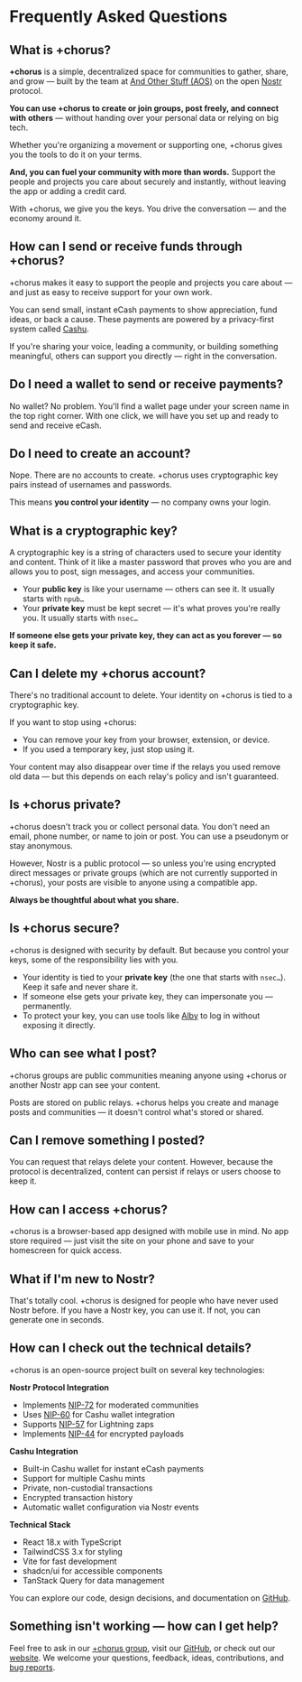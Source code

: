 # Frequently Asked Questions

## What is +chorus?

**+chorus** is a simple, decentralized space for communities to gather, share, and grow — built by the team at [And Other Stuff (AOS)](https://andotherstuff.org/) on the open [Nostr](https://github.com/nostr-protocol/nostr) protocol.

**You can use +chorus to create or join groups, post freely, and connect with others** — without handing over your personal data or relying on big tech.

Whether you're organizing a movement or supporting one, +chorus gives you the tools to do it on your terms.

**And, you can fuel your community with more than words.** Support the people and projects you care about securely and instantly, without leaving the app or adding a credit card.

With +chorus, we give you the keys. You drive the conversation — and the economy around it.

## How can I send or receive funds through +chorus?

+chorus makes it easy to support the people and projects you care about — and just as easy to receive support for your own work.

You can send small, instant eCash payments to show appreciation, fund ideas, or back a cause. These payments are powered by a privacy-first system called [Cashu](https://cashu.space).

If you're sharing your voice, leading a community, or building something meaningful, others can support you directly — right in the conversation.

## Do I need a wallet to send or receive payments?

No wallet? No problem. You'll find a wallet page under your screen name in the top right corner. With one click, we will have you set up and ready to send and receive eCash.

## Do I need to create an account?

Nope. There are no accounts to create. +chorus uses cryptographic key pairs instead of usernames and passwords.

This means **you control your identity** — no company owns your login.

## What is a cryptographic key?

A cryptographic key is a string of characters used to secure your identity and content. Think of it like a master password that proves who you are and allows you to post, sign messages, and access your communities.

- Your **public key** is like your username — others can see it. It usually starts with `npub…`
- Your **private key** must be kept secret — it's what proves you're really you. It usually starts with `nsec…`

**If someone else gets your private key, they can act as you forever — so keep it safe.**

## Can I delete my +chorus account?

There's no traditional account to delete. Your identity on +chorus is tied to a cryptographic key.

If you want to stop using +chorus:

- You can remove your key from your browser, extension, or device.
- If you used a temporary key, just stop using it.

Your content may also disappear over time if the relays you used remove old data — but this depends on each relay's policy and isn't guaranteed.

## Is +chorus private?

+chorus doesn't track you or collect personal data. You don't need an email, phone number, or name to join or post. You can use a pseudonym or stay anonymous.

However, Nostr is a public protocol — so unless you're using encrypted direct messages or private groups (which are not currently supported in +chorus), your posts are visible to anyone using a compatible app.

**Always be thoughtful about what you share.**

## Is +chorus secure?

+chorus is designed with security by default. But because you control your keys, some of the responsibility lies with you.

- Your identity is tied to your **private key** (the one that starts with `nsec…`). Keep it safe and never share it.
- If someone else gets your private key, they can impersonate you — permanently.
- To protect your key, you can use tools like [Alby](https://getalby.com/) to log in without exposing it directly.

## Who can see what I post?

+chorus groups are public communities meaning anyone using +chorus or another Nostr app can see your content.

Posts are stored on public relays. +chorus helps you create and manage posts and communities — it doesn't control what's stored or shared.

## Can I remove something I posted?

You can request that relays delete your content. However, because the protocol is decentralized, content can persist if relays or users choose to keep it.

## How can I access +chorus?

+chorus is a browser-based app designed with mobile use in mind. No app store required — just visit the site on your phone and save to your homescreen for quick access.

## What if I'm new to Nostr?

That's totally cool. +chorus is designed for people who have never used Nostr before. If you have a Nostr key, you can use it. If not, you can generate one in seconds.

## How can I check out the technical details?

+chorus is an open-source project built on several key technologies:

**Nostr Protocol Integration**
- Implements [NIP-72](https://github.com/nostr-protocol/nips/blob/master/72.md) for moderated communities
- Uses [NIP-60](https://github.com/nostr-protocol/nips/blob/master/60.md) for Cashu wallet integration
- Supports [NIP-57](https://github.com/nostr-protocol/nips/blob/master/57.md) for Lightning zaps
- Implements [NIP-44](https://github.com/nostr-protocol/nips/blob/master/44.md) for encrypted payloads

**Cashu Integration**
- Built-in Cashu wallet for instant eCash payments
- Support for multiple Cashu mints
- Private, non-custodial transactions
- Encrypted transaction history
- Automatic wallet configuration via Nostr events

**Technical Stack**
- React 18.x with TypeScript
- TailwindCSS 3.x for styling
- Vite for fast development
- shadcn/ui for accessible components
- TanStack Query for data management

You can explore our code, design decisions, and documentation on [GitHub](https://github.com/andotherstuff/chorus).

## Something isn't working — how can I get help?

Feel free to ask in our [+chorus group](https://chorus.community/group/34550%3A932614571afcbad4d17a191ee281e39eebbb41b93fac8fd87829622aeb112f4d%3Aand-other-stuff), visit our [GitHub](https://github.com/andotherstuff), or check out our [website](https://andotherstuff.org). We welcome your questions, feedback, ideas, contributions, and [bug reports](https://github.com/andotherstuff/chorus/issues/new).
